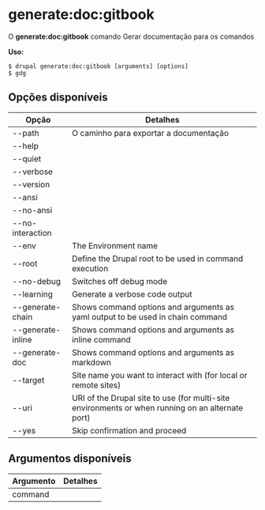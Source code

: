 # generate:doc:gitbook
O **generate:doc:gitbook** comando Gerar documentação para os comandos

**Uso:**
```
$ drupal generate:doc:gitbook [arguments] [options] 
$ gdg  
```

## Opções disponíveis
Opção | Detalhes
-------|-------------
--path | O caminho para exportar a documentação
--help | 
--quiet | 
--verbose | 
--version | 
--ansi | 
--no-ansi | 
--no-interaction | 
--env | The Environment name
--root | Define the Drupal root to be used in command execution
--no-debug | Switches off debug mode
--learning | Generate a verbose code output
--generate-chain | Shows command options and arguments as yaml output to be used in chain command
--generate-inline | Shows command options and arguments as inline command
--generate-doc | Shows command options and arguments as markdown
--target | Site name you want to interact with (for local or remote sites)
--uri | URI of the Drupal site to use (for multi-site environments or when running on an alternate port)
--yes | Skip confirmation and proceed

## Argumentos disponíveis
Argumento | Detalhes
---------|-------------
command | 

